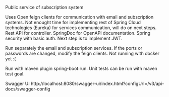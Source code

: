 Public service of subscription system

Uses Open feign clients for communication with email and subscription systems. Not enought time for implementing rest 
of Spring Cloud technologies (Eureka) for services communication, will do on next steps.
Rest API for controller.
SpringDoc for OpenAPI documentation.
Spring security with basic auth. Next step is to implement JWT.

Run separately the email and subscription services. If the ports or passwords are changed, modify the feign clients.
Not running with docker yet :(

Run with maven plugin spring-boot:run.
Unit tests can be run with maven test goal.

Swagger UI
http://localhost:8080/swagger-ui/index.html?configUrl=/v3/api-docs/swagger-config